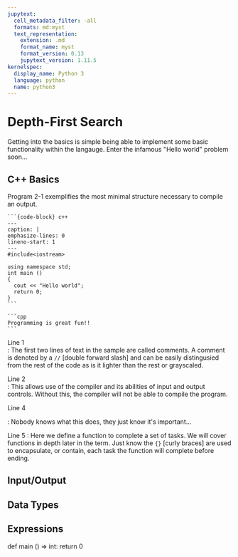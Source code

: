 ```yaml
---
jupytext:
  cell_metadata_filter: -all
  formats: md:myst
  text_representation:
    extension: .md
    format_name: myst
    format_version: 0.13
    jupytext_version: 1.11.5
kernelspec:
  display_name: Python 3
  language: python
  name: python3
---
```


# Depth-First Search

Getting into the basics is simple being able to implement some basic functionality within the langauge. Enter the infamous "Hello world" problem soon...

## C++ Basics

Program 2-1 exemplifies the most minimal structure necessary to compile an output.

````{admonition} A simple C++ program
```{code-block} c++
---
caption: | 
emphasize-lines: 0
lineno-start: 1
---
#include<iostream>

using namespace std;
int main ()
{
  cout << "Hello world";
  return 0;
}
```  

```cpp
Programming is great fun!!
```
````  

Line 1  
: The first two lines of text in the sample are called comments. A comment is denoted by a `//` [double forward slash] and can be easily distingusied from the rest of the code as is it lighter than the rest or grayscaled.

Line 2  
: This allows use of the compiler and its abilities of input and output controls. Without this, the compiler will not be able to compile the program.

Line 4  
<!-- TODO: CHANGE THIS TO A NON-BULLSHIT DESCRIPTION -->
: Nobody knows what this does, they just know it's important...

Line 5
: Here we define a function to complete a set of tasks. We will cover functions in depth later in the term. Just know the `{}` [curly braces] are used to encapsulate, or contain, each task the function will complete before ending.

## Input/Output



## Data Types



## Expressions

<!-- 
With MyST Markdown, you can define code cells with a directive like so:

```{code-cell}
print(2 + 2)
```

When your book is built, the contents of any `{code-cell}` blocks will be
executed with your default Jupyter kernel, and their outputs will be displayed
in-line with the rest of your content.

```{seealso}
Jupyter Book uses [Jupytext](https://jupytext.readthedocs.io/en/latest/) to convert text-based files to notebooks, and can support [many other text-based notebook files](https://jupyterbook.org/file-types/jupytext.html).
```

## Create a notebook with MyST Markdown

MyST Markdown notebooks are defined by two things:

1. YAML metadata that is needed to understand if / how it should convert text files to notebooks (including information about the kernel needed).
   See the YAML at the top of this page for example.
2. The presence of `{code-cell}` directives, which will be executed with your book.

That's all that is needed to get started!

## Quickly add YAML metadata for MyST Notebooks

If you have a markdown file and you'd like to quickly add YAML metadata to it, so that Jupyter Book will treat it as a MyST Markdown Notebook, run the following command:

```
jupyter-book myst init path/to/markdownfile.md
``` -->


def main () => int:
  return 0